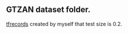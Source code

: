 ## GTZAN dataset folder.

[tfrecords](https://pan.baidu.com/s/1-ilDwIv3lQaA3NcbaG1joQ) created by myself that test size is 0.2.
